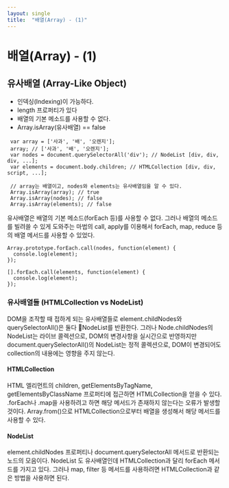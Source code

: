 ```yaml
---
layout: single
title:  "배열(Array) - (1)"
---
```


# 배열(Array) - (1)

## 유사배열 (Array-Like Object)
 * 인덱싱(Indexing)이 가능하다.
 * length 프로퍼티가 있다
 * 배열의 기본 메소드를 사용할 수 없다.
 * Array.isArray(유사배열) == false
 
```
 var array = ['사과', '배', '오렌지'];
 array; // ['사과', '배', '오렌지'];
 var nodes = document.querySelectorAll('div'); // NodeList [div, div, div, ...];
 var elements = document.body.children; // HTMLCollection [div, div, script, ...];
 
 // array는 배열이고, nodes와 elements는 유사배열임을 알 수 있다.
 Array.isArray(array); // true
 Array.isArray(nodes); // false
 Array.isArray(elements); // false
```

유사배열은 배열의 기본 메소드(forEach 등)를 사용할 수 없다.
그러나 배열의 메소드를 빌려쓸 수 있게 도와주는 마법의 call, apply를 이용해서 forEach, map, reduce 등의 배열 메서드를 사용할 수 있었다.

```
Array.prototype.forEach.call(nodes, function(element) { 
  console.log(element); 
});

[].forEach.call(elements, function(element) { 
  console.log(element); 
});
```


### 유사배열들 (HTMLCollection vs NodeList)
DOM을 조작할 때 접하게 되는 유사배열들로 element.childNodes와 querySelectorAll()은 둘다 ￿NodeList를 반환한다.
그러나 Node.childNodes의 NodeList는 라이브 콜렉션으로, DOM의 변경사항을 실시간으로 반영하지만
document.querySelectorAll()의 NodeList는 정적 콜렉션으로, DOM이 변경되어도 collection의 내용에는 영향을 주지 않는다.

#### HTMLCollection
HTML 엘리먼트의 children, getElementsByTagName, getElementsByClassName 프로퍼티에 접근하면 HTMLCollection을 얻을 수 있다.
.forEach나 .map을 사용하려고 하면 해당 메서드가 존재하지 않는다는 오류가 발생할 것이다.
Array.from()으로 HTMLCollection으로부터 배열을 생성해서 해당 메서드를 사용할 수 있다.

#### NodeList
element.childNodes 프로퍼티나 document.querySelectorAll 메서드로 반환되는 노드의 모음이다.
NodeList 도 유사배열인데 HTMLCollection과 달리 forEach 메서드를 가지고 있다.
그러나 map, filter 등 메서드를 사용하려면 HTMLCollection과 같은 방법을 사용하면 된다.

